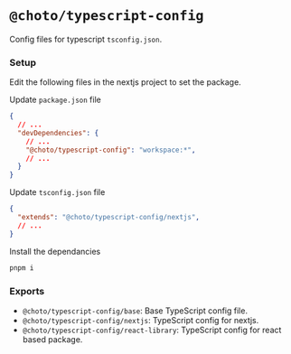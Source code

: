 # `@choto/typescript-config`

Config files for typescript `tsconfig.json`.

### Setup

Edit the following files in the nextjs project to set the package.

Update `package.json` file

```json filename=package.json
{
  // ...
  "devDependencies": {
    // ...
    "@choto/typescript-config": "workspace:*",
    // ...
  }
}
```

Update `tsconfig.json` file

```json filename=tsconfig.json
{
  "extends": "@choto/typescript-config/nextjs",
  // ...
}
```

Install the dependancies

```bash
pnpm i
```

### Exports

- `@choto/typescript-config/base`: Base TypeScript config file.
- `@choto/typescript-config/nextjs`: TypeScript config for nextjs.
- `@choto/typescript-config/react-library`: TypeScript config for react based package.